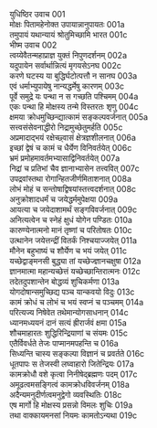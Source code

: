 युधिष्ठिर उवाच	001    
मोक्षः पितामहेनोक्त उपायान्नानुपायतः	001a  
तमुपायं यथान्यायं श्रोतुमिच्छामि भारत	001c  
भीष्म उवाच	002    
त्वय्येवैतन्महाप्राज्ञ युक्तं निपुणदर्शनम्	002a  
यदुपायेन सर्वार्थान्नित्यं मृगयसेऽनघ	002c  
करणे घटस्य या बुद्धिर्घटोत्पत्तौ न सानघ	003a  
एवं धर्माभ्युपायेषु नान्यद्धर्मेषु कारणम्	003c  
पूर्वे समुद्रे यः पन्था न स गच्छति पश्चिमम्	004a  
एकः पन्था हि मोक्षस्य तन्मे विस्तरतः शृणु	004c  
क्षमया क्रोधमुच्छिन्द्यात्कामं सङ्कल्पवर्जनात्	005a  
सत्त्वसंसेवनाद्धीरो निद्रामुच्छेतुमर्हति	005c  
अप्रमादाद्भयं रक्षेच्छ्वासं क्षेत्रज्ञशीलनात्	006a  
इच्छां द्वेषं च कामं च धैर्येण विनिवर्तयेत्	006c  
भ्रमं प्रमोहमावर्तमभ्यासाद्विनिवर्तयेत्	007a  
निद्रां च प्रतिभां चैव ज्ञानाभ्यासेन तत्त्ववित्	007c  
उपद्रवांस्तथा रोगान्हितजीर्णमिताशनात्	008a  
लोभं मोहं च सन्तोषाद्विषयांस्तत्त्वदर्शनात्	008c  
अनुक्रोशादधर्मं च जयेद्धर्ममुपेक्षया	009a  
आयत्या च जयेदाशामर्थं सङ्गविवर्जनात्	009c  
अनित्यत्वेन च स्नेहं क्षुधं योगेन पण्डितः	010a  
कारुण्येनात्मनो मानं तृष्णां च परितोषतः	010c  
उत्थानेन जयेत्तन्द्रीं वितर्कं निश्चयाज्जयेत्	011a  
मौनेन बहुभाष्यं च शौर्येण च भयं जयेत्	011c  
यच्छेद्वाङ्मनसी बुद्ध्या तां यच्छेज्ज्ञानचक्षुषा	012a  
ज्ञानमात्मा महान्यच्छेत्तं यच्छेच्छान्तिरात्मनः	012c  
तदेतदुपशान्तेन बोद्धव्यं शुचिकर्मणा	013a  
योगदोषान्समुच्छिद्य पञ्च यान्कवयो विदुः	013c  
कामं क्रोधं च लोभं च भयं स्वप्नं च पञ्चमम्	014a  
परित्यज्य निषेवेत तथेमान्योगसाधनान्	014c  
ध्यानमध्ययनं दानं सत्यं ह्रीरार्जवं क्षमा	015a  
शौचमाहारतः शुद्धिरिन्द्रियाणां च संयमः	015c  
एतैर्विवर्धते तेजः पाप्मानमपहन्ति च	016a  
सिध्यन्ति चास्य सङ्कल्पा विज्ञानं च प्रवर्तते	016c  
धूतपापः स तेजस्वी लघ्वाहारो जितेन्द्रियः	017a  
कामक्रोधौ वशे कृत्वा निनीषेद्ब्रह्मणः पदम्	017c  
अमूढत्वमसङ्गित्वं कामक्रोधविवर्जनम्	018a  
अदैन्यमनुदीर्णत्वमनुद्वेगो व्यवस्थितिः	018c  
एष मार्गो हि मोक्षस्य प्रसन्नो विमलः शुचिः	019a  
तथा वाक्कायमनसां नियमः कामतोऽन्यथा	019c  

